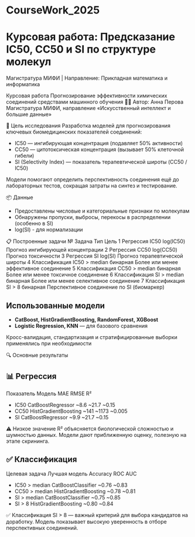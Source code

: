 # CourseWork_2025

# Курсовая работа: Предсказание IC50, CC50 и SI по структуре молекул  
Магистратура МИФИ | Направление: Прикладная математика и информатика


Курсовая работа
Прогнозирование эффективности химических соединений средствами машинного обучения
👨‍🔬 Автор: Анна Перова
Магистратура МИФИ, направление «Искусственный интеллект и большие данные»

🎯 Цель исследования
Разработка моделей для прогнозирования ключевых биомедицинских показателей соединений:

* IC50 — ингибирующая концентрация (подавляет 50% активности)
* CC50 — цитотоксическая концентрация (вызывает 50% клеточной гибели)
* SI (Selectivity Index) — показатель терапевтической широты (CC50 / IC50)

Модели помогают определить перспективность соединения ещё до лабораторных тестов, сокращая затраты на синтез и тестирование.

📦 Данные
* Предоставлены числовые и категориальные признаки по молекулам
* Обнаружены пропуски, выбросы, перекосы в распределении (особенно в SI)
* log(SI) - для нормализации

📋 Построенные задачи
№	Задача	Тип	Цель
1	Регрессия IC50	log(IC50)	Прогноз ингибирующей концентрации
2	Регрессия CC50	log(CC50)	Прогноз токсичности
3	Регрессия SI	log(SI)	Прогноз терапевтической широты
4	Классификация IC50 > median	бинарная	Более или менее эффективное соединение
5	Классификация CC50 > median	бинарная	Более или менее токсичное соединение
6	Классификация SI > median	бинарная	Более или менее селективное соединение
7	Классификация SI > 8	бинарная	Перспективное соединение по SI (биомаркер)

## Использованные модели
* **CatBoost, HistGradientBoosting, RandomForest, XGBoost**
* **Logistic Regression, KNN** — для базового сравнения

Кросс-валидация, стандартизация и стратифицированные выборки применялись при необходимости

🔍 Основные результаты
## 📊 Регрессия
Показатель	Модель	MAE	RMSE	R²
* IC50	CatBoostRegressor	~8.6	~21.7	~0.15
* CC50	HistGradientBoosting	~141	~1173	~0.005
* SI	CatBoostRegressor	~9.9	~21.7	~0.15

⚠️ Низкое значение R² объясняется биологической сложностью и шумностью данных. Модели дают приближенную оценку, полезную на этапе скрининга.

## ✅ Классификация
Целевая задача	Лучшая модель	Accuracy	ROC AUC
* IC50 > median	CatBoostClassifier	~0.76	~0.83
* CC50 > median	HistGradientBoosting	~0.78	~0.81
* SI > median	CatBoostClassifier	~0.75	~0.85
* SI > 8	HistGradientBoosting	~0.80	~0.84

✅ Классификация SI > 8 — важный критерий для выбора кандидатов на доработку. Модель показывает высокую уверенность в отборе перспективных соединений.
